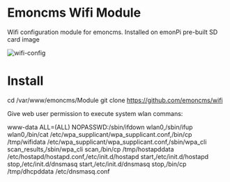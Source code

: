 # Emoncms Wifi Module 

Wifi configuration module for emoncms. Installed on emonPi pre-built SD card image 

![wifi-config](http://openenergymonitor.org/emon/sites/default/files/wifi-config.png)

# Install 

  cd /var/www/emoncms/Module
  git clone https://github.com/emoncms/wifi
  
Give web user permission to execute system wlan commans:

  www-data ALL=(ALL) NOPASSWD:/sbin/ifdown wlan0,/sbin/ifup wlan0,/bin/cat /etc/wpa_supplicant/wpa_supplicant.conf,/bin/cp /tmp/wifidata /etc/wpa_supplicant/wpa_supplicant.conf,/sbin/wpa_cli scan_results,/sbin/wpa_cli scan,/bin/cp /tmp/hostapddata /etc/hostapd/hostapd.conf,/etc/init.d/hostapd start,/etc/init.d/hostapd stop,/etc/init.d/dnsmasq start,/etc/init.d/dnsmasq stop,/bin/cp /tmp/dhcpddata /etc/dnsmasq.conf

